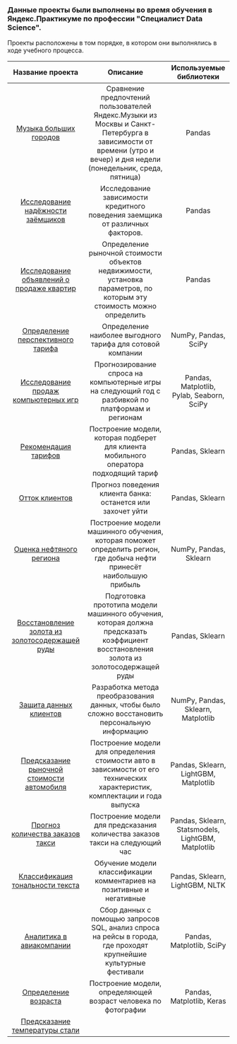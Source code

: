 ### Данные проекты были выполнены во время обучения в Яндекс.Практикуме по профессии "Специалист Data Science".
Проекты расположены в том порядке, в котором они выполнялись в ходе учебного процесса.  

|Название проекта               |    Описание                                            | Используемые библиотеки  |
|:-----------------------------:|:------------------------------------------------------:|:------------------------:|
|[Музыка больших городов](https://github.com/arturboev/yandex-practicum-projects/tree/master/01.Big-city-music)|Сравнение предпочтений пользователей Яндекс.Музыки из Москвы и Санкт-Петербурга в зависимости от времени (утро и вечер) и дня недели (понедельник, среда, пятница)|Pandas|
|[Исследование надёжности заёмщиков](https://github.com/arturboev/yandex-practicum-projects/tree/master/02.Borrowers-reliability)|Исследование зависимости кредитного поведения заемщика от различных факторов.|Pandas|
|[Исследование объявлений о продаже квартир](https://github.com/arturboev/yandex-practicum-projects/tree/master/03.Apartments-for-sale)|Определение рыночной стоимости объектов недвижимости, установка параметров, по которым эту стоимость можно определить|Pandas|
|[Определение перспективного тарифа](https://github.com/arturboev/yandex-practicum-projects/tree/master/04.Prospective-tariff)|Определение наиболее выгодного тарифа для сотовой компании|NumPy, Pandas, SciPy|
|[Исследование продаж компьютерных игр](https://github.com/arturboev/yandex-practicum-projects/tree/master/05.Computer-game-sales)|Прогнозирование спроса на компьютерные игры на следующий год с разбивкой по платформам и регионам|Pandas, Matplotlib, Pylab, Seaborn, SciPy|
|[Рекомендация тарифов](https://github.com/arturboev/yandex-practicum-projects/tree/master/06.Rate-recommendation)|Построение модели, которая подберет для клиента мобильного оператора подходящий тариф|Pandas, Sklearn|
|[Отток клиентов](https://github.com/arturboev/yandex-practicum-projects/tree/master/07.Customer-outflow)|Прогноз поведения клиента банка: останется или захочет уйти|Pandas, Sklearn|
|[Оценка нефтяного региона](https://github.com/arturboev/yandex-practicum-projects/tree/master/08.Oil-regions)|Построение модели машинного обучения, которая поможет определить регион, где добыча нефти принесёт наибольшую прибыль|NumPy, Pandas, Sklearn|
|[Восстановление золота из золотосодержащей руды](https://github.com/arturboev/yandex-practicum-projects/tree/master/09.Gold-recovery)|Подготовка прототипа модели машинного обучения, которая должна предсказать коэффициент восстановления золота из золотосодержащей руды|Pandas, Sklearn|
|[Защита данных клиентов ](https://github.com/arturboev/yandex-practicum-projects/tree/master/10.Customer-data-protection)|Разработка метода преобразования данных, чтобы было сложно восстановить персональную информацию|NumPy, Pandas, Sklearn, Matplotlib|
|[Предсказание рыночной стоимости автомобиля](https://github.com/arturboev/yandex-practicum-projects/tree/master/11.Car-value-prediction)|Построение модели для определения стоимости авто в зависимости от его технических характеристик, комплектации и года выпуска|Pandas, Sklearn, LightGBM, Matplotlib|
|[Прогноз количества заказов такси](https://github.com/arturboev/yandex-practicum-projects/tree/master/12.Taxi-order-forecast)|Построение модели для предсказания количества заказов такси на следующий час|Pandas, Sklearn, Statsmodels, LightGBM, Matplotlib|
|[Классификация тональности текста](https://github.com/arturboev/yandex-practicum-projects/tree/master/13.Text-tonality-classification)|Обучение модели классификации комментариев на позитивные и негативные|Pandas, Sklearn, LightGBM, NLTK|
|[Аналитика в авиакомпании](https://github.com/arturboev/yandex-practicum-projects/tree/master/14.Airline-analytics)|Сбор данных с помощью запросов SQL, анализ спроса на рейсы в города, где проходят крупнейшие культурные фестивали|Pandas, Matplotlib, SciPy|
|[Определение возраста](https://github.com/arturboev/yandex-practicum-projects/tree/master/15.Age-determination)|Построение модели, определяющей возраст человека по фотографии|Pandas, Matplotlib, Keras|
|[Предсказание температуры стали](https://github.com/arturboev/yandex-practicum-projects/blob/master/16.Steel-temperature/steel_temperature.ipynb)|
